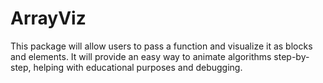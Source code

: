 # ArrayViz

This package will allow users to pass a function and visualize it as blocks and elements. It will provide an easy way to animate algorithms step-by-step, helping with educational purposes and debugging.
